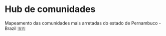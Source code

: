 # Hub de comunidades

Mapeamento das comunidades mais arretadas do estado de Pernambuco - Brazil :brazil:
